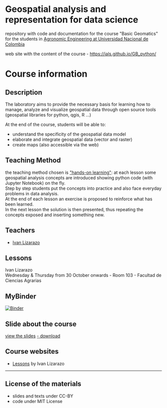 # Geospatial analysis and representation for data science
repository with code and documentation for the course "Basic Geomatics" for the students in [Agronomic Engineering at Universidad Nacional de Colombia](https://cienciasagrarias.bogota.unal.edu.co/formacion/pregrado)

web site with the content of the course - https://ials.github.io/GB_python/

# Course information
## Description

The laboratory aims to provide the necessary basis for learning how to manage, analyze and visualize geospatial data through open source tools (geospatial libraries for python, qgis, R …)

At the end of the course, students will be able to:

- understand the specificity of the geospatial data model
- elaborate and integrate geospatial data (vector and raster)
- create maps (also accessible via the web)

## Teaching Method
the teaching method chosen is ["hands-on learning"](https://en.wikipedia.org/wiki/Experiential_learning): 
at each lesson some geospatial analysis concepts are introduced showing python code (with Jupyter Notebook) on the fly.<br/>
Step by step students put the concepts into practice and also face everyday problems in data analysis.<br/>
At the end of each lesson an exercise is proposed to reinforce what has been learned.<br/>
In the next lesson the solution is then presented, thus repeating the concepts exposed and inserting something new.

## Teachers

- [Ivan Lizarazo](https://cienciasagrarias.bogota.unal.edu.co/facultad/profesores/ivan-alberto-lizarazo-salcedo)


## Lessons

Ivan Lizarazo<br/>
Wednesday & Thursday from 30 October onwards - Room 103 - Facultad de Ciencias Agrarias

## MyBinder
[![Binder](https://mybinder.org/badge_logo.svg)](https://mybinder.org/v2/gh/napo/geospatial_course_unitn/HEAD?labpath=code)



## Slide about the course 
[view the slides](https://docs.google.com/presentation/d/e/2PACX-1vSBVsLi-ND3eGZ0ZyAd-XWs453H4PRkywlYzJIVrHWnxrF1QLMe0GX4nlWq8YXeqWNNUwZS-t8IOO4e/pub?start=false&loop=false&delayms=3000) 
<a href="https://github.com/napo/geospatial_course_unitn/raw/master/pdf/presentation%20of%20the%20course%20-&20geospatial analysis.pdf">- download</a>

## Course websites

- [Lessons](https://ials.github.io/GB_python) by Ivan Lizarazo


---


## License of the materials
- slides and texts under CC-BY
- code under MIT License
